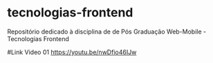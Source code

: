 # tecnologias-frontend
Repositório dedicado à disciplina de de Pós Graduação Web-Mobile - Tecnologias Frontend

#Link Video 01 
https://youtu.be/nwDfio46IJw
